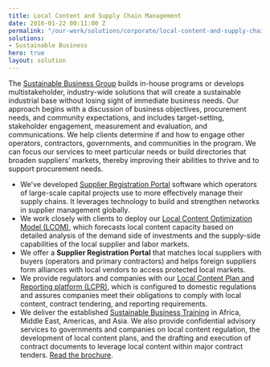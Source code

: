 ```yaml
---
title: Local Content and Supply Chain Management
date: 2016-01-22 00:11:00 Z
permalink: "/our-work/solutions/corporate/local-content-and-supply-chain-management"
solutions:
- Sustainable Business
hero: true
layout: solution
---
```


The [Sustainable Business Group](/our-work/solutions/sustainable-business) builds in-house programs or develops multistakeholder, industry-wide solutions that will create a sustainable industrial base without losing sight of immediate business needs. Our approach begins with a discussion of business objectives, procurement needs, and community expectations, and includes target-setting, stakeholder engagement, measurement and evaluation, and communications. We help clients determine if and how to engage other operators, contractors, governments, and communities in the program. We can focus our services to meet particular needs or build directories that broaden suppliers’ markets, thereby improving their abilities to thrive and to support procurement needs.


* We've developed [Supplier Registration Portal](/our-work/supplier-registration-portal) software which operators of large-scale capital projects use to more effectively manage their supply chains. It leverages technology to build and strengthen networks in supplier management globally.
* We work closely with clients to deploy our [Local Content Optimization Model (LCOM)](/our-work/local-content-optimization-model), which forecasts local content capacity based on detailed analysis of the demand side of investments and the supply-side capabilities of the local supplier and labor markets. 
* We offer a **Supplier Registration Portal** that matches local suppliers with buyers (operators and primary contractors) and helps foreign suppliers form alliances with local vendors to access protected local markets.  
* We provide regulators and companies with our [Local Content Plan and Reporting platform (LCPR)](/our-work/local-content-plan-and-report), which is configured to domestic regulations and assures companies meet their obligations to comply with local content, contract tendering, and reporting requirements. 
* We deliver the established [Sustainable Business Training](/our-work/sustainable-business-training) in Africa, Middle East, Americas, and Asia. We also provide confidential advisory services to governments and companies on local content regulation, the development of local content plans, and the drafting and execution of contract documents to leverage local content within major contract tenders. [Read the brochure](/uploads/Local%20Content%20Masterclass_General%20Flyer.pdf).  